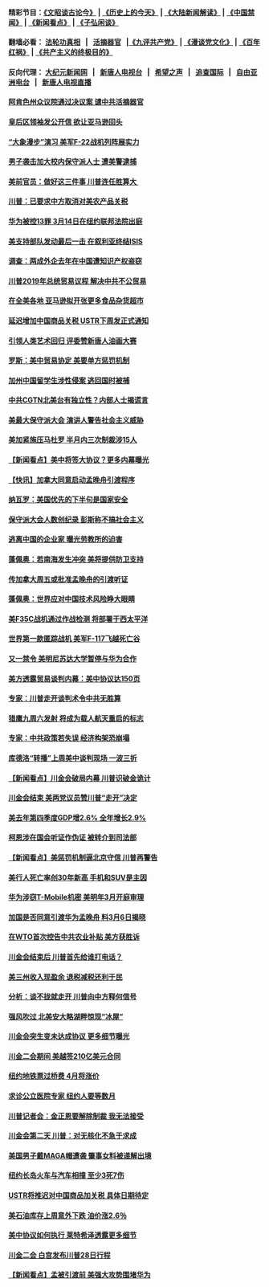 #### 精彩节目：[《文昭谈古论今》](http://155.138.205.71/wenzhao) | [《历史上的今天》](http://155.138.205.71/today-in-history) | [《大陆新闻解读》](http://155.138.205.71/ntdtv-comedy) | [《中国禁闻》](http://155.138.205.71/ntdtv-news) | [《新闻看点》](http://155.138.205.71/news-insight) | [《子弘闲谈》](http://155.138.205.71/zihongxiantan/) 

 #### 翻墙必看： [法轮功真相](http://155.138.205.71:10000/videos/truth.html) &nbsp;&nbsp;|&nbsp;&nbsp; [活摘器官](http://155.138.205.71:10000/videos/res/Organs/) &nbsp;&nbsp;|[《九评共产党》](http://155.138.205.71:10000/videos/jiuping) | [《漫谈党文化》](http://155.138.205.71:10000/videos/mtdwh) | [《百年红祸》](http://155.138.205.71:10000/videos/bnhh) | [《共产主义的终极目的》](http://155.138.205.71:10000/videos/res/zjmd) 

 #### 反向代理： [大纪元新闻网](http://155.138.205.71:10080/) &nbsp;&nbsp;|&nbsp;&nbsp; [新唐人电视台](http://155.138.205.71:8000/) &nbsp;&nbsp;|&nbsp;&nbsp; [希望之声](http://155.138.205.71:8200/) &nbsp;&nbsp;|&nbsp;&nbsp; [追查国际](http://155.138.205.71:10010/) &nbsp;&nbsp;|&nbsp;&nbsp; [自由亚洲电台](http://155.138.205.71:9800/) &nbsp;&nbsp;|&nbsp;&nbsp; [新唐人电视直播](http://155.138.205.71/) 

#### [阿肯色州众议院通过决议案 谴中共活摘器官](../pages/nsc412/n11082231.md?t=03021237) 

#### [皇后区领袖发公开信  欲让亚马逊回头](../pages/nsc412/n11083353.md?t=03021237) 

#### [“大象漫步”演习 美军F-22战机列阵展实力](../pages/nsc412/n11083501.md?t=03021237) 

#### [男子袭击加大校内保守派人士 遭美警逮捕](../pages/nsc412/n11083471.md?t=03021237) 

#### [美前官员：做好这三件事 川普连任胜算大 ](../pages/nsc412/n11083314.md?t=03021237) 

#### [川普：已要求中方取消对美农产品关税](../pages/nsc412/n11083216.md?t=03021237) 

#### [华为被控13罪 3月14日在纽约联邦法院出庭](../pages/nsc412/n11082772.md?t=03021237) 

#### [美支持部队发动最后一击 在叙利亚终结ISIS](../pages/nsc412/n11082463.md?t=03021237) 

#### [调查：两成外企去年在中国遭知识产权盗窃](../pages/nsc412/n11082699.md?t=03021237) 

#### [川普2019年总统贸易议程 解决中共不公贸易](../pages/nsc412/n11082766.md?t=03021237) 

#### [在全美各地 亚马逊拟开张更多食品杂货超市](../pages/nsc412/n11082620.md?t=03021237) 

#### [延迟增加中国商品关税 USTR下周发正式通知](../pages/nsc412/n11082707.md?t=03021237) 

#### [引领人类艺术回归 评委赞新唐人油画大赛](../pages/nsc412/n11082419.md?t=03021237) 

#### [罗斯：美中贸易协定 美要单方惩罚机制](../pages/nsc412/n11082394.md?t=03021237) 

#### [加州中国留学生涉性侵案 逃回国时被捕](../pages/nsc412/n11082599.md?t=03021237) 

#### [中共CGTN北美台有独立性？内部人士揭谎言](../pages/nsc412/n11082511.md?t=03021237) 

#### [美最大保守派大会 演讲人警告社会主义威胁](../pages/nsc412/n11082171.md?t=03021237) 

#### [美加紧施压马杜罗 半月内三次制裁涉15人](../pages/nsc412/n11082496.md?t=03021237) 

#### [【新闻看点】美中将签大协议？更多内幕曝光](../pages/nsc412/n11082208.md?t=03021237) 

#### [【快讯】加拿大同意启动孟晚舟引渡程序](../pages/nsc412/n11082478.md?t=03021237) 

#### [纳瓦罗：美国优先的下半句是国家安全](../pages/nsc412/n11082363.md?t=03021237) 

#### [保守派大会人数创纪录 彭斯称不搞社会主义](../pages/nsc412/n11082273.md?t=03021237) 

#### [逃离中国的企业家 曝光劳教所的迫害](../pages/nsc412/n11080422.md?t=03021237) 

#### [蓬佩奥：若南海发生冲突 美将提供防卫支持](../pages/nsc412/n11082064.md?t=03021237) 

#### [传加拿大周五或批准孟晚舟的引渡听证](../pages/nsc412/n11082068.md?t=03021237) 

#### [蓬佩奥：世界应对中国技术风险睁大眼睛](../pages/nsc412/n11081916.md?t=03021237) 

#### [美F35C战机通过作战检测 将部署于西太平洋](../pages/nsc412/n11081544.md?t=03021237) 

#### [世界第一款匿踪战机 美军F-117飞越死亡谷](../pages/nsc412/n11081432.md?t=03021237) 

#### [又一禁令 美明尼苏达大学暂停与华为合作](../pages/nsc412/n11080819.md?t=03021237) 

#### [美方透露贸易谈判内幕：美中协议达150页](../pages/nsc412/n11080846.md?t=03021237) 

#### [专家：川普走开谈判术令中共无胜算](../pages/nsc412/n11080966.md?t=03021237) 

#### [猎鹰九周六发射 将成为载人航天重启的标志](../pages/nsc412/n11080738.md?t=03021237) 

#### [专家：中共政策若失误 经济构架恐崩塌](../pages/nsc412/n11080731.md?t=03021237) 

#### [库德洛“转播”上周美中谈判现场 一波三折](../pages/nsc412/n11080699.md?t=03021237) 

#### [【新闻看点】川金会破局内幕 川普识破金诡计](../pages/nsc412/n11080199.md?t=03021237) 

#### [川金会结束 美两党议员赞川普“走开”决定](../pages/nsc412/n11080514.md?t=03021237) 

#### [美去年第四季度GDP增2.6% 全年增长2.9%](../pages/nsc412/n11080414.md?t=03021237) 

#### [柯恩涉在国会听证作伪证 被转介到司法部](../pages/nsc412/n11080130.md?t=03021237) 

#### [【新闻看点】美惩罚机制逼北京守信 川普再警告](../pages/nsc412/n11079954.md?t=03021237) 

#### [美行人死亡率创30年新高 手机和SUV是主因](../pages/nsc412/n11080364.md?t=03021237) 

#### [华为涉窃T-Mobile机密 美明年3月开庭审理](../pages/nsc412/n11080311.md?t=03021237) 

#### [加国是否同意引渡华为孟晚舟 料3月6日揭晓](../pages/nsc412/n11080262.md?t=03021237) 

#### [在WTO首次控告中共农业补贴 美方获胜诉](../pages/nsc412/n11080207.md?t=03021237) 

#### [川金会结束后 川普首先给谁打电话？](../pages/nsc412/n11080159.md?t=03021237) 

#### [美三州收入现盈余 退税减税还利于民](../pages/nsc412/n11080035.md?t=03021237) 

#### [分析：谈不拢就走开 川普向中方释何信号](../pages/nsc412/n11080054.md?t=03021237) 

#### [强风吹过 北美安大略湖畔惊现“冰屋”](../pages/nsc412/n11079884.md?t=03021237) 

#### [川金会突生变未达成协议 更多细节曝光](../pages/nsc412/n11079649.md?t=03021237) 

#### [川金二会期间 美越签210亿美元合同](../pages/nsc412/n11079644.md?t=03021237) 

#### [纽约地铁票过桥费 4月将涨价](../pages/nsc412/n11078771.md?t=03021237) 

#### [求诊公立医院专家 纽约人要等数月](../pages/nsc412/n11078755.md?t=03021237) 

#### [川普记者会：金正恩要解除制裁 我无法接受](../pages/nsc412/n11078822.md?t=03021237) 

#### [川金会第二天 川普：对无核化不急于求成](../pages/nsc412/n11078809.md?t=03021237) 

#### [美国男子戴MAGA帽遭袭 肇事女料被递解出境](../pages/nsc412/n11078111.md?t=03021237) 

#### [纽约长岛火车与汽车相撞 至少3死7伤](../pages/nsc412/n11078042.md?t=03021237) 

#### [USTR将推迟对中国商品加关税 具体日期待定](../pages/nsc412/n11078065.md?t=03021237) 

#### [美石油库存上周意外下跌 油价涨2.6％](../pages/nsc412/n11077933.md?t=03021237) 

#### [美中协议如何执行 莱特希泽透露更多细节](../pages/nsc412/n11077895.md?t=03021237) 

#### [川金二会 白宫发布川普28日行程](../pages/nsc412/n11077599.md?t=03021237) 

#### [【新闻看点】孟被引渡前 美强大攻势围堵华为](../pages/nsc412/n11077529.md?t=03021237) 

